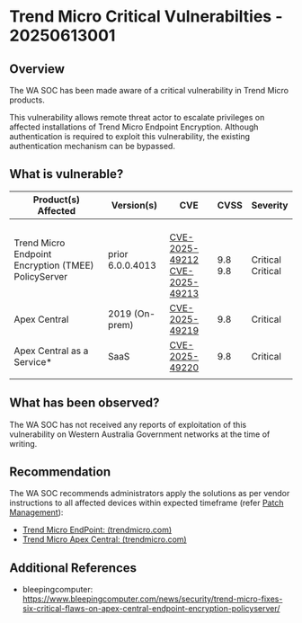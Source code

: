 # Trend Micro Critical Vulnerabilties - 20250613001

## Overview

The WA SOC has been made aware of a critical vulnerability in Trend Micro products.

This vulnerability allows remote threat actor to escalate privileges on affected installations of Trend Micro Endpoint Encryption. Although authentication is required to exploit this vulnerability, the existing authentication mechanism can be bypassed.

## What is vulnerable?

| Product(s) Affected                                 | Version(s)       | CVE                                                                                                                                           | CVSS             | Severity                  |
| --------------------------------------------------- | ---------------- | --------------------------------------------------------------------------------------------------------------------------------------------- | ---------------- | ------------------------- |
| Trend Micro Endpoint Encryption (TMEE) PolicyServer | prior 6.0.0.4013 | <br> [CVE-2025-49212](https://nvd.nist.gov/vuln/detail/CVE-2025-49212) <br>[ CVE-2025-49213](https://nvd.nist.gov/vuln/detail/CVE-2025-49213) | <br> 9.8 <br>9.8 | <br>Critical <br>Critical |
| Apex Central                                        | 2019 (On-prem)   | [CVE-2025-49219](https://nvd.nist.gov/vuln/detail/CVE-2025-49219)                                                                             | 9.8              | Critical                  |
| Apex Central as a Service\*                         | SaaS             | [CVE-2025-49220](https://nvd.nist.gov/vuln/detail/CVE-2025-49220)                                                                             | 9.8              | Critical                  |
|                                                     |                  |                                                                                                                                               |                  |                           |

## What has been observed?

The WA SOC has not received any reports of exploitation of this vulnerability on Western Australia Government networks at the time of writing.

## Recommendation

The WA SOC recommends administrators apply the solutions as per vendor instructions to all affected devices within expected timeframe (refer [Patch Management](../guidelines/patch-management.md)):

- [Trend Micro EndPoint: (trendmicro.com)](https://success.trendmicro.com/en-US/solution/KA-0019928)
- [Trend Micro Apex Central: (trendmicro.com)](https://success.trendmicro.com/en-US/solution/KA-0019926)

## Additional References

- bleepingcomputer: <https://www.bleepingcomputer.com/news/security/trend-micro-fixes-six-critical-flaws-on-apex-central-endpoint-encryption-policyserver/>
